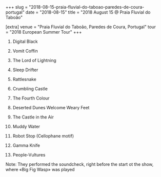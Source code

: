 +++
slug = "2018-08-15-praia-fluvial-do-taboao-paredes-de-coura-portugal"
date = "2018-08-15"
title = "2018 August 15 @ Praia Fluvial do Taboão"

[extra]
venue = "Praia Fluvial do Taboão, Paredes de Coura, Portugal"
tour = "2018 European Summer Tour"
+++


 1. Digital Black

 2. Vomit Coffin

 3. The Lord of Lightning

 4. Sleep Drifter

 5. Rattlesnake

 6. Crumbling Castle

 7. The Fourth Colour

 8. Deserted Dunes Welcome Weary Feet

 9. The Castle in the Air

10. Muddy Water

11. Robot Stop
    (Cellophane motif)

12. Gamma Knife

13. People-Vultures


Note: They performed the soundcheck, right before the start ot the
show, where «Big Fig Wasp» was played

